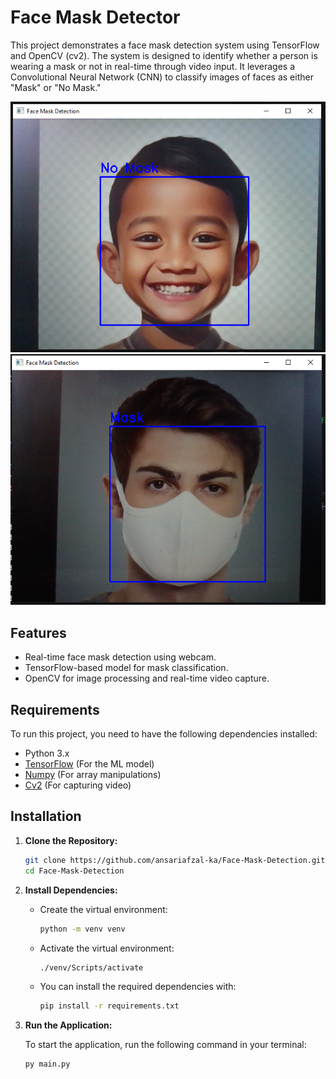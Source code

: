 # Face Mask Detector

This project demonstrates a face mask detection system using TensorFlow and OpenCV (cv2). The system is designed to identify whether a person is wearing a mask or not in real-time through video input. It leverages a Convolutional Neural Network (CNN) to classify images of faces as either "Mask" or "No Mask."


![Face Mask Detector](images/no_mask.png "No Mask")
![Face Mask Detector](images/mask.png "Mask")

## Features

- Real-time face mask detection using webcam.
- TensorFlow-based model for mask classification.
- OpenCV for image processing and real-time video capture. 

## Requirements

To run this project, you need to have the following dependencies installed:

- Python 3.x
- [TensorFlow](https://www.tensorflow.org/) (For the ML model)
- [Numpy](https://numpy.org/) (For array manipulations)
- [Cv2](https://docs.opencv.org/4.x/d6/d00/tutorial_py_root.html) (For capturing video)

## Installation

1. **Clone the Repository:**

   ```bash
   git clone https://github.com/ansariafzal-ka/Face-Mask-Detection.git
   cd Face-Mask-Detection
   ```

2. **Install Dependencies:**

   - Create the virtual environment:

     ```bash
     python -m venv venv
     ```

   - Activate the virtual environment:

     ```bash
     ./venv/Scripts/activate
     ```

   - You can install the required dependencies with:

     ```bash
     pip install -r requirements.txt
     ```

3. **Run the Application:**

   To start the application, run the following command in your terminal:

   ```bash
   py main.py
   ```
